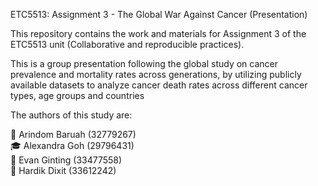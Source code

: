 ETC5513: Assignment 3 - The Global War Against Cancer (Presentation)

This repository contains the work and materials for Assignment 3 of the ETC5513 unit (Collaborative and reproducible practices). 

This is a group presentation following the global study on cancer prevalence and mortality rates across generations, by utilizing publicly available datasets to analyze cancer death rates across different cancer types, age groups and countries

The authors of this study are:

🤖 Arindom Baruah (32779267)
<br>
🎓 Alexandra Goh (29796431)
<br>
💁 Evan Ginting (33477558)  
👾 Hardik Dixit (33612242)
